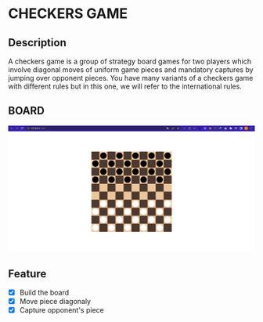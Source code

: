 # CHECKERS GAME

## Description

A checkers game is a group of strategy board games for two players which involve diagonal moves of uniform game pieces and mandatory captures by jumping over opponent pieces. You have many variants of a checkers game with different rules but in this one, we will refer to the international rules.

## BOARD

<img src="img/board.PNG">

## Feature

- [x] Build the board
- [x] Move piece diagonaly
- [x] Capture opponent's piece
